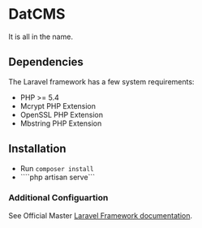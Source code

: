 # DatCMS
It is all in the name.

## Dependencies
The Laravel framework has a few system requirements:

* PHP >= 5.4
* Mcrypt PHP Extension
* OpenSSL PHP Extension
* Mbstring PHP Extension

## Installation
* Run ````composer install````
* ````php artisan serve```

### Additional Configuartion
See Official Master [Laravel Framework documentation](http://laravel.com/docs/master/installation).